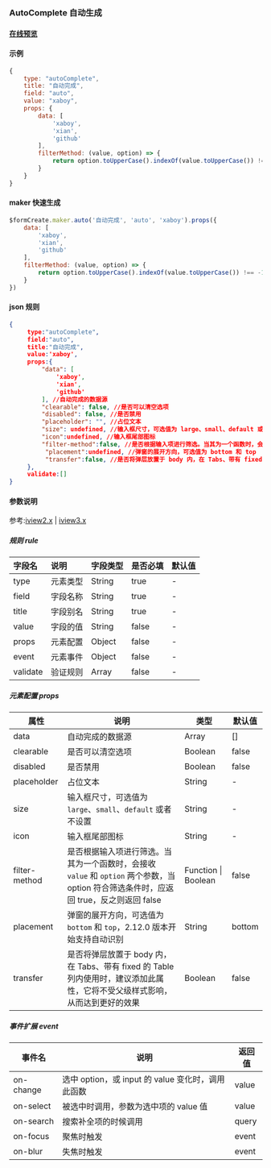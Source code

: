 ### AutoComplete 自动生成

#### [在线预览](http://jsrun.net/TnhKp/edit)

#### 示例

```js
{
    type: "autoComplete",
    title: "自动完成",
    field: "auto",
    value: "xaboy",
    props: {
        data: [
            'xaboy',
            'xian',
			'github'
		],
		filterMethod: (value, option) => {
			return option.toUpperCase().indexOf(value.toUpperCase()) !== -1
		}
	}
}
```

#### maker 快速生成

```js
$formCreate.maker.auto('自动完成', 'auto', 'xaboy').props({
	data: [
		'xaboy',
		'xian',
		'github'
	],
	filterMethod: (value, option) => {
		return option.toUpperCase().indexOf(value.toUpperCase()) !== -1
	}
})
```

#### json 规则

```json
{
     type:"autoComplete",
     field:"auto",
     title:"自动完成",
     value:'xaboy',
     props:{
         "data": [
             'xaboy',
             'xian',
             'github'
         ], //自动完成的数据源
         "clearable": false, //是否可以清空选项
         "disabled": false, //是否禁用
         "placeholder": "", //占位文本
         "size": undefined, //输入框尺寸，可选值为 large、small、default 或者不设置
         "icon":undefined, //输入框尾部图标
         "filter-method":false, //是否根据输入项进行筛选。当其为一个函数时，会接收 value 和 option 两个参数，当 option 符合筛选条件时，应返回 true，反之则返回 false
          "placement":undefined, //弹窗的展开方向，可选值为 bottom 和 top
          "transfer":false, //是否将弹层放置于 body 内，在 Tabs、带有 fixed 的 Table 列内使用时，建议添加此属性，它将不受父级样式影响，从而达到更好的效果
     },
     validate:[]
}
```

#### 参数说明

参考:[iview2.x](http://v2.iviewui.com/components/auto-complete#API) | [iview3.x](https://www.iviewui.com/components/auto-complete#API)



##### 规则 rule

| 字段名   | 说明     | 字段类型 | 是否必填 | 默认值 |
| :------- | :------- | :------- | :------- | :----- |
| type     | 元素类型 | String   | true     | -      |
| field    | 字段名称 | String   | true     | -      |
| title    | 字段别名 | String   | true     | -      |
| value    | 字段的值 | String   | false    | -      |
| props    | 元素配置 | Object   | false    | -      |
| event    | 元素事件 | Object   | false    | -      |
| validate | 验证规则 | Array    | false    | -      |



##### 元素配置 props

| 属性          | 说明                                                         | 类型                | 默认值 |
| ------------- | ------------------------------------------------------------ | ------------------- | ------ |
| data          | 自动完成的数据源                                             | Array               | []     |
| clearable     | 是否可以清空选项                                             | Boolean             | false  |
| disabled      | 是否禁用                                                     | Boolean             | false  |
| placeholder   | 占位文本                                                     | String              | -      |
| size          | 输入框尺寸，可选值为 `large`、`small`、`default` 或者不设置  | String              | -      |
| icon          | 输入框尾部图标                                               | String              | -      |
| filter-method | 是否根据输入项进行筛选。当其为一个函数时，会接收 `value` 和 `option` 两个参数，当 option 符合筛选条件时，应返回 true，反之则返回 false | Function \| Boolean | false  |
| placement     | 弹窗的展开方向，可选值为 `bottom` 和 `top`，2.12.0 版本开始支持自动识别 | String              | bottom |
| transfer      | 是否将弹层放置于 body 内，在 Tabs、带有 fixed 的 Table 列内使用时，建议添加此属性，它将不受父级样式影响，从而达到更好的效果 | Boolean             | false  |



##### 事件扩展 event

| 事件名    | 说明                                              | 返回值 |
| --------- | ------------------------------------------------- | ------ |
| on-change | 选中 option，或 input 的 value 变化时，调用此函数 | value  |
| on-select | 被选中时调用，参数为选中项的 value 值             | value  |
| on-search | 搜索补全项的时候调用                              | query  |
| on-focus  | 聚焦时触发                                        | event  |
| on-blur   | 失焦时触发                                        | event  |





